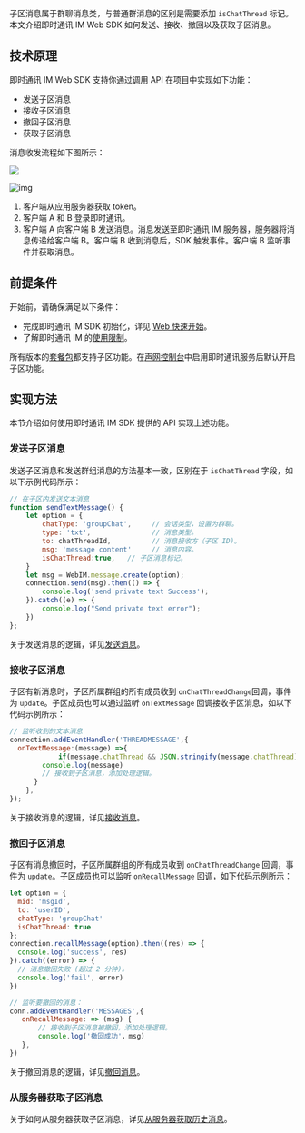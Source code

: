 子区消息属于群聊消息类，与普通群消息的区别是需要添加 `isChatThread` 标记。本文介绍即时通讯 IM Web SDK 如何发送、接收、撤回以及获取子区消息。

## 技术原理

即时通讯 IM Web SDK 支持你通过调用 API 在项目中实现如下功能：

- 发送子区消息
- 接收子区消息
- 撤回子区消息
- 获取子区消息

消息收发流程如下图所示：

![](https://web-cdn.agora.io/docs-files/1681365338435)

![img](./agora_doc_source/markdown/agora-chat/images/quickstart/quick_start_workflow.png)

1. 客户端从应用服务器获取 token。
2. 客户端 A 和 B 登录即时通讯。
3. 客户端 A 向客户端 B 发送消息。消息发送至即时通讯 IM 服务器，服务器将消息传递给客户端 B。客户端 B 收到消息后，SDK 触发事件。客户端 B 监听事件并获取消息。

## 前提条件

开始前，请确保满足以下条件：

- 完成即时通讯 IM SDK 初始化，详见 [Web 快速开始](./agora_chat_get_started_web)。
- 了解即时通讯 IM 的[使用限制](./agora_chat_limitation)。

所有版本的[套餐包](./agora_chat_plan)都支持子区功能。在[声网控制台](https://console.agora.io/)中启用即时通讯服务后默认开启子区功能。

## 实现方法

本节介绍如何使用即时通讯 IM SDK 提供的 API 实现上述功能。

### 发送子区消息

发送子区消息和发送群组消息的方法基本一致，区别在于 `isChatThread` 字段，如以下示例代码所示：

```javascript
// 在子区内发送文本消息
function sendTextMessage() {
    let option = {
        chatType: 'groupChat',     // 会话类型，设置为群聊。
        type: 'txt',               // 消息类型。
        to: chatThreadId,          // 消息接收方（子区 ID)。
        msg: 'message content'     // 消息内容。
        isChatThread:true,   // 子区消息标记。
    }
    let msg = WebIM.message.create(option);
    connection.send(msg).then(() => {
        console.log('send private text Success');
    }).catch((e) => {
        console.log("Send private text error");
    })
};
```

关于发送消息的逻辑，详见[发送消息](./agora_chat_send_receive_message_web#发送文本消息)。
### 接收子区消息

子区有新消息时，子区所属群组的所有成员收到 `onChatThreadChange`回调，事件为 `update`。子区成员也可以通过监听 `onTextMessage` 回调接收子区消息，如以下代码示例所示：

```javascript
// 监听收到的文本消息
connection.addEventHandler('THREADMESSAGE',{
  onTextMessage:(message) =>{
            if(message.chatThread && JSON.stringify(message.chatThread)!=='{}'){
        console.log(message)
        // 接收到子区消息，添加处理逻辑。
      }
    },
});
```

关于接收消息的逻辑，详见[接收消息](./agora_chat_send_receive_message_web#接收文本消息)。

### 撤回子区消息

子区有消息撤回时，子区所属群组的所有成员收到 `onChatThreadChange` 回调，事件为 `update`。子区成员也可以监听 `onRecallMessage` 回调，如下代码示例所示：

```javascript
let option = {
  mid: 'msgId',
  to: 'userID',
  chatType: 'groupChat'
  isChatThread: true
};
connection.recallMessage(option).then((res) => {
  console.log('success', res)
}).catch((error) => {
  // 消息撤回失败 (超过 2 分钟)。
  console.log('fail', error)
})

// 监听要撤回的消息：
conn.addEventHandler('MESSAGES',{
   onRecallMessage: => (msg) {
       // 接收到子区消息被撤回，添加处理逻辑。
       console.log('撤回成功'，msg)
   },
})
```

关于撤回消息的逻辑，详见[撤回消息](./agora_chat_send_receive_message_web#撤回消息)。

### 从服务器获取子区消息

关于如何从服务器获取子区消息，详见[从服务器获取历史消息](./agora_chat_retrieve_message_web#从服务器获取指定会话的历史消息)。
